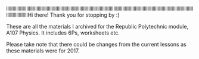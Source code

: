 lllllllllllllllllllllllllllllllllllllllllllllllllllllllllllllllllllllllllllllllllllllllllllllllllllllllllllllllllllllllllllllllllllllllllllllllllllllllllllllllllllllHi there! Thank you for stopping by :)

These are all the materials I archived for the Republic Polytechnic module, A107 Physics. It includes 6Ps, worksheets etc.

Please take note that there could be changes from the current lessons as these materials were for 2017.
